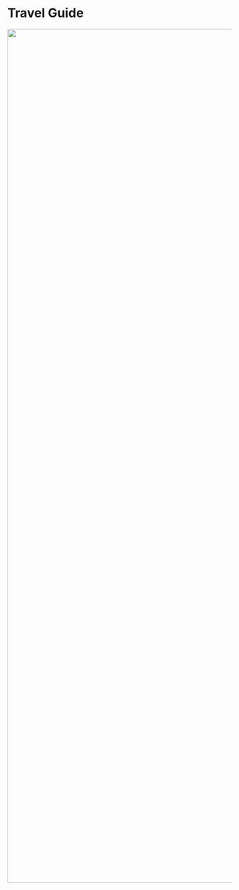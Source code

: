 # Travel Guide
<p align="left">
<img src="D:\javaProject\FifthLessonAnimalHandbook-master\app\src\main\res\drawable\readme.jpg" width="1920"/>
</p>
